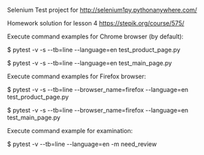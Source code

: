Selenium Test project for http://selenium1py.pythonanywhere.com/

Homework solution for lesson 4
https://stepik.org/course/575/

Execute command examples for Chrome browser (by default):

$ pytest -v -s --tb=line --language=en test_product_page.py

$ pytest -v -s --tb=line --language=en test_main_page.py

Execute command examples for Firefox browser:

$ pytest -v -s --tb=line --browser_name=firefox --language=en test_product_page.py

$ pytest -v -s --tb=line --browser_name=firefox --language=en test_main_page.py

Execute command example for examination:

$ pytest -v --tb=line --language=en -m need_review
